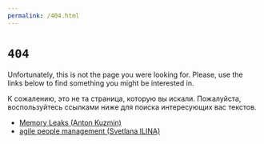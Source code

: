 ```yaml
---
permalink: /404.html
---
```


# `404`

Unfortunately, this is not the page you were looking for.
Please, use the links below to find something you might be interested in.

К сожалению, это не та страница, которую вы искали.
Пожалуйста, воспользуйтесь ссылками ниже для поиска интересующих вас текстов.

- [Memory Leaks (Anton Kuzmin)](https://blog.no-problem.cc/ak/)
- [agile people management (Svetlana ILINA)](https://blog.no-problem.cc/si/)
